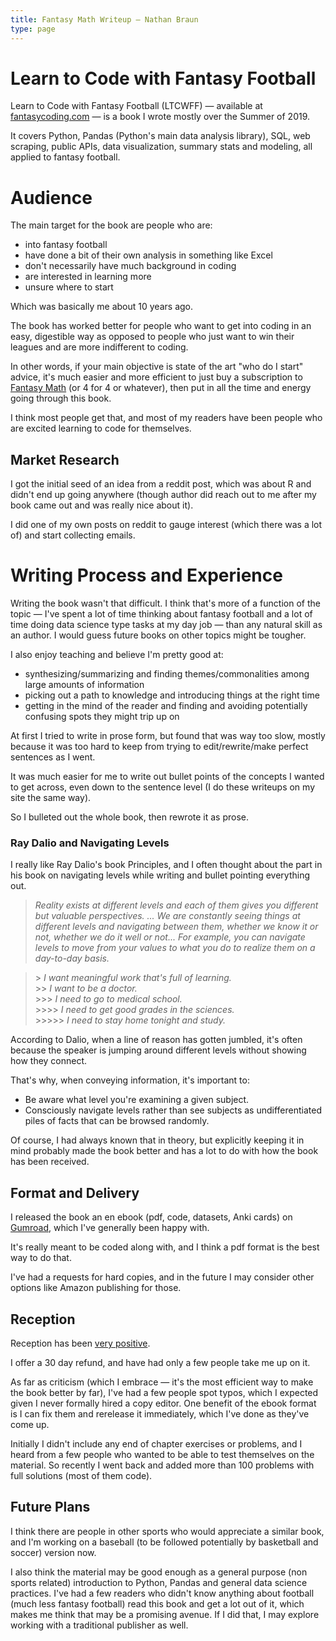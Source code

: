 ```yaml
---
title: Fantasy Math Writeup — Nathan Braun
type: page
---
```


# Learn to Code with Fantasy Football
Learn to Code with Fantasy Football (LTCWFF) — available at
[fantasycoding.com](https://fantasycoding.com) — is a book I wrote mostly over
the Summer of 2019.

It covers Python, Pandas (Python's main data analysis library), SQL, web
scraping, public APIs, data visualization, summary stats and modeling, all
applied to fantasy football.

# Audience
The main target for the book are people who are:
- into fantasy football
- have done a bit of their own analysis in something like Excel
- don't necessarily have much background in coding
- are interested in learning more
- unsure where to start

Which was basically me about 10 years ago.

The book has worked better for people who want to get into coding in an easy,
digestible way as opposed to people who just want to win their leagues and are
more indifferent to coding.

In other words, if your main objective is state of the art "who do I start"
advice, it's much easier and more efficient to just buy a subscription to
[Fantasy Math](https://fantasymath.com) (or 4 for 4 or whatever), then put in
all the time and energy going through this book.

I think most people get that, and most of my readers have been people who are
excited learning to code for themselves.

## Market Research
I got the initial seed of an idea from a reddit post, which was about R and
didn't end up going anywhere (though author did reach out to me after my book
came out and was really nice about it).

I did one of my own posts on reddit to gauge interest (which there was a lot
of) and start collecting emails.

# Writing Process and Experience
Writing the book wasn't that difficult. I think that's more of a function of
the topic — I've spent a lot of time thinking about fantasy football and a lot
of time doing data science type tasks at my day job — than any natural skill
as an author. I would guess future books on other topics might be tougher.

I also enjoy teaching and believe I'm pretty good at:

- synthesizing/summarizing and finding themes/commonalities among large
  amounts of information 
- picking out a path to knowledge and introducing things at the right time
- getting in the mind of the reader and finding and avoiding potentially
  confusing spots they might trip up on
  
At first I tried to write in prose form, but found that was way too slow,
mostly because it was too hard to keep from trying to edit/rewrite/make
perfect sentences as I went.

It was much easier for me to write out bullet points of the concepts I wanted
to get across, even down to the sentence level (I do these writeups on my site
the same way).

So I bulleted out the whole book, then rewrote it as prose.

### Ray Dalio and Navigating Levels
I really like Ray Dalio's book Principles, and I often thought about the part
in his book on navigating levels while writing and bullet pointing everything
out.

  > *Reality exists at different levels and each of them gives you different
  but valuable perspectives. ... We are constantly seeing things at different
  levels and navigating between them, whether we know it or not, whether we do
  it well or not... For example, you can navigate levels to move from your
  values to what you do to realize them on a day-to-day basis.*
  
  > \> *I want meaningful work that's full of learning.* \
  \>\> *I want to be a doctor.* \
  \>\>\> *I need to go to medical school.* \
  \>\>\>\> *I need to get good grades in the sciences.* \
  \>\>\>\>\> *I need to stay home tonight and study.* 

According to Dalio, when a line of reason has gotten jumbled, it's often
because the speaker is jumping around different levels without showing how they
connect.

That's why, when conveying information, it's important to:

- Be aware what level you're examining a given subject.
- Consciously navigate levels rather than see subjects as undifferentiated piles of facts that can be browsed randomly.

Of course, I had always known that in theory, but explicitly keeping it in mind
probably made the book better and has a lot to do with how the book has been
received.

## Format and Delivery
I released the book an en ebook (pdf, code, datasets, Anki cards) on
[Gumroad](https://gumroad.com/l/VvjqSj), which I've generally been happy with.

It's really meant to be coded along with, and I think a pdf format is the best
way to do that.

I've had a requests for hard copies, and in the future I may consider other
options like Amazon publishing for those.

## Reception
Reception has been [very positive](https://fantasycoding.com/#testimonials).

I offer a 30 day refund, and have had only a few people take me up on it.

As far as criticism (which I embrace — it's the most efficient way to make the
book better by far), I've had a few people spot typos, which I expected given
I never formally hired a copy editor. One benefit of the ebook format is I can
fix them and rerelease it immediately, which I've done as they've come up.

Initially I didn't include any end of chapter exercises or problems, and I
heard from a few people who wanted to be able to test themselves on the
material. So recently I went back and added more than 100 problems with full
solutions (most of them code).

## Future Plans
I think there are people in other sports who would appreciate a similar book,
and I'm working on a baseball (to be followed potentially by basketball and
soccer) version now.

I also think the material may be good enough as a general purpose (non sports
related) introduction to Python, Pandas and general data science practices.
I've had a few readers who didn't know anything about football (much less
fantasy football) read this book and get a lot out of it, which makes me think
that may be a promising avenue.  If I did that, I may explore working with a
traditional publisher as well.
